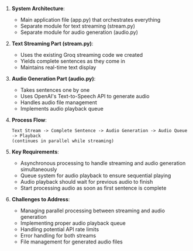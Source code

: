 1. **System Architecture**:
   - Main application file (app.py) that orchestrates everything
   - Separate module for text streaming (stream.py)
   - Separate module for audio generation (audio.py)

2. **Text Streaming Part (stream.py)**:
   - Uses the existing Groq streaming code we created
   - Yields complete sentences as they come in
   - Maintains real-time text display

3. **Audio Generation Part (audio.py)**:
   - Takes sentences one by one
   - Uses OpenAI's Text-to-Speech API to generate audio
   - Handles audio file management
   - Implements audio playback queue

4. **Process Flow**:
   ```
   Text Stream -> Complete Sentence -> Audio Generation -> Audio Queue -> Playback
   (continues in parallel while streaming)
   ```

5. **Key Requirements**:
   - Asynchronous processing to handle streaming and audio generation simultaneously
   - Queue system for audio playback to ensure sequential playing
   - Audio playback should wait for previous audio to finish
   - Start processing audio as soon as first sentence is complete

6. **Challenges to Address**:
   - Managing parallel processing between streaming and audio generation
   - Implementing proper audio playback queue
   - Handling potential API rate limits
   - Error handling for both streams
   - File management for generated audio files

